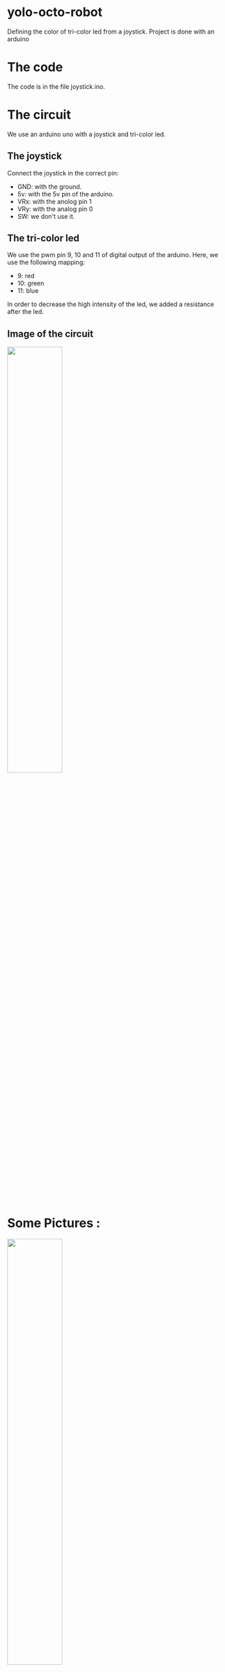 yolo-octo-robot
===============

Defining the color of tri-color led from a joystick. Project is done with an arduino

The code
========
The code is in the file joystick.ino.


The circuit
===========

We use an arduino uno with a joystick and tri-color led.


The joystick
------------
Connect the joystick in the correct pin:
* GND: with the ground.
* 5v: with the 5v pin of the arduino.
* VRx: with the anolog pin 1
* VRy: with the analog pin 0
* SW: we don't use it.


The tri-color led
-----------------
We use the pwm pin 9, 10 and 11 of digital output of the arduino.
Here, we use the following mapping:
* 9: red
* 10: green
* 11: blue

In order to decrease the high intensity of the led, we added a resistance after the led.

Image of the circuit
--------------------

<img src="http://pics.urlab.be/albums/arduino/yolo-octo-robot/1379689363_YOLO.png" width="50%"/>



Some Pictures :
======
<img src="http://pics.urlab.be/albums/arduino/yolo-octo-robot/1379689114_IMG_1163_small.JPG" width="50%"/>
<img src="http://pics.urlab.be/albums/arduino/yolo-octo-robot/1379689114_IMG_1165_small.JPG" width="50%"/>
<img src="http://pics.urlab.be/albums/arduino/yolo-octo-robot/1379689114_IMG_1166_small.JPG" width="50%"/>

